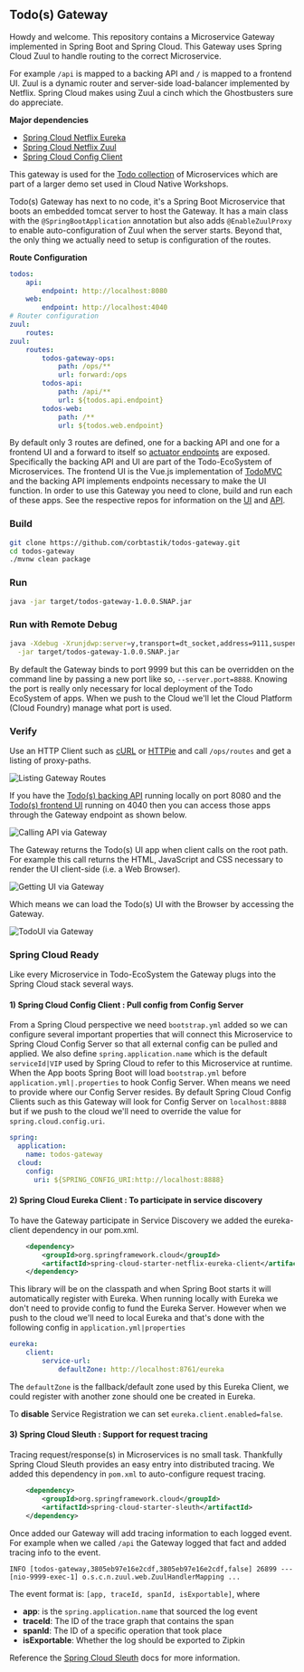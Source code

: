 ## Todo(s) Gateway

Howdy and welcome.  This repository contains a Microservice Gateway implemented in Spring Boot and Spring Cloud.  This Gateway uses Spring Cloud Zuul to handle routing to the correct Microservice.

For example ``/api`` is mapped to a backing API and ``/`` is mapped to a frontend UI.  Zuul is a dynamic router and server-side load-balancer implemented by Netflix.  Spring Cloud makes using Zuul a cinch which the Ghostbusters sure do appreciate.

**Major dependencies**
* [Spring Cloud Netflix Eureka](https://cloud.spring.io/spring-cloud-netflix/)
* [Spring Cloud Netflix Zuul](https://cloud.spring.io/spring-cloud-netflix/)
* [Spring Cloud Config Client](https://cloud.spring.io/spring-cloud-config/)

This gateway is used for the [Todo collection](https://github.com/corbtastik/todo-ecosystem) of Microservices which are part of a larger demo set used in Cloud Native Workshops.

Todo(s) Gateway has next to no code, it's a Spring Boot Microservice that boots an embedded tomcat server to host the Gateway.  It has a main class with the ``@SpringBootApplication`` annotation but also adds ``@EnableZuulProxy`` to enable auto-configuration of Zuul when the server starts.  Beyond that, the only thing we actually need to setup is configuration of the routes.

**Route Configuration**

```yml
todos:
    api:
        endpoint: http://localhost:8080    
    web:
        endpoint: http://localhost:4040
# Router configuration
zuul:
    routes:
zuul:
    routes:
        todos-gateway-ops:
            path: /ops/**
            url: forward:/ops    
        todos-api:
            path: /api/**
            url: ${todos.api.endpoint}            
        todos-web:
            path: /**
            url: ${todos.web.endpoint}
```

By default only 3 routes are defined, one for a backing API and one for a frontend UI and a forward to itself so [actuator endpoints](https://docs.spring.io/spring-boot/docs/current/reference/html/production-ready-endpoints.html) are exposed.  Specifically the backing API and UI are part of the Todo-EcoSystem of Microservices.  The frontend UI is the Vue.js implementation of [TodoMVC](http://todomvc.com/examples/vue/) and the backing API implements endpoints necessary to make the UI function.  In order to use this Gateway you need to clone, build and run each of these apps.  See the respective repos for information on the [UI](https://github.com/corbtastik/todos-ui) and [API](https://github.com/corbtastik/todos-api).

### Build

```bash
git clone https://github.com/corbtastik/todos-gateway.git
cd todos-gateway
./mvnw clean package
```

### Run 

```bash
java -jar target/todos-gateway-1.0.0.SNAP.jar
```

### Run with Remote Debug 
```bash
java -Xdebug -Xrunjdwp:server=y,transport=dt_socket,address=9111,suspend=n \
  -jar target/todos-gateway-1.0.0.SNAP.jar
```

By default the Gateway binds to port 9999 but this can be overridden on the command line by passing a new port like so, ``--server.port=8888``.  Knowing the port is really only necessary for local deployment of the Todo EcoSystem of apps.  When we push to the Cloud we'll let the Cloud Platform (Cloud Foundry) manage what port is used.

### Verify

Use an HTTP Client such as [cURL](https://curl.haxx.se/) or [HTTPie](https://httpie.org/) and call ``/ops/routes`` and get a listing of proxy-paths.

![Listing Gateway Routes](https://github.com/corbtastik/todos-images/raw/master/todos-gateway-images/todos-gateway-routes.png)

If you have the [Todo(s) backing API](https://github.com/corbtastik/todos-api) running locally on port 8080 and the [Todo(s) frontend UI](https://github.com/corbtastik/todos-ui) running on 4040 then you can access those apps through the Gateway endpoint as shown below.

![Calling API via Gateway](https://github.com/corbtastik/todos-images/raw/master/todos-gateway-images/todos-gateway-api-call.png)

The Gateway returns the Todo(s) UI app when client calls on the root path.  For example this call returns the HTML, JavaScript and CSS necessary to render the UI client-side (i.e. a Web Browser).

![Getting UI via Gateway](https://github.com/corbtastik/todos-images/raw/master/todos-gateway-images/todos-gateway-ui-call.png)

Which means we can load the Todo(s) UI with the Browser by accessing the Gateway.

![TodoUI via Gateway](https://github.com/corbtastik/todos-images/raw/master/todos-gateway-images/todos-gateway-ui.png)

### Spring Cloud Ready

Like every Microservice in Todo-EcoSystem the Gateway plugs into the Spring Cloud stack several ways.

#### 1) Spring Cloud Config Client : Pull config from Config Server

From a Spring Cloud perspective we need ``bootstrap.yml`` added so we can configure several important properties that will connect this Microservice to Spring Cloud Config Server so that all external config can be pulled and applied.  We also define ``spring.application.name`` which is the default ``serviceId|VIP`` used by Spring Cloud to refer to this Microservice at runtime.  When the App boots Spring Boot will load ``bootstrap.yml`` before ``application.yml|.properties`` to hook Config Server.  When means we need to provide where our Config Server resides.  By default Spring Cloud Config Clients such as this Gateway will look for Config Server on ``localhost:8888`` but if we push to the cloud we'll need to override the value for ``spring.cloud.config.uri``.

```yml
spring:
  application:
    name: todos-gateway
  cloud:
    config:
      uri: ${SPRING_CONFIG_URI:http://localhost:8888}
```

#### 2) Spring Cloud Eureka Client : To participate in service discovery

To have the Gateway participate in Service Discovery we added the eureka-client dependency in our pom.xml.

```xml
    <dependency>
        <groupId>org.springframework.cloud</groupId>
        <artifactId>spring-cloud-starter-netflix-eureka-client</artifactId>
    </dependency>
```

This library will be on the classpath and when Spring Boot starts it will automatically register with Eureka.  When running locally with Eureka we don't need to provide config to fund the Eureka Server.  However when we push to the cloud we'll need to local Eureka and that's done with the following config in ``application.yml|properties`` 

```yml
eureka:
    client:
        service-url:
            defaultZone: http://localhost:8761/eureka 
```

The ``defaultZone`` is the fallback/default zone used by this Eureka Client, we could register with another zone should one be created in Eureka.

To **disable** Service Registration we can set ``eureka.client.enabled=false``.

#### 3) Spring Cloud Sleuth : Support for request tracing

Tracing request/response(s) in Microservices is no small task.  Thankfully Spring Cloud Sleuth provides an easy entry into distributed tracing.  We added this dependency in ``pom.xml`` to auto-configure request tracing.

```xml
    <dependency>
        <groupId>org.springframework.cloud</groupId>
        <artifactId>spring-cloud-starter-sleuth</artifactId>
    </dependency>
```

Once added our Gateway will add tracing information to each logged event.  For example when we called ``/api`` the Gateway logged that fact and added tracing info to the event.

```shell
INFO [todos-gateway,3805eb97e16e2cdf,3805eb97e16e2cdf,false] 26899 --- [nio-9999-exec-1] o.s.c.n.zuul.web.ZuulHandlerMapping ...
```

The event format is: ``[app, traceId, spanId, isExportable]``, where

* **app**: is the ``spring.application.name`` that sourced the log event
* **traceId**: The ID of the trace graph that contains the span
* **spanId**: The ID of a specific operation that took place
* **isExportable**: Whether the log should be exported to Zipkin

Reference the [Spring Cloud Sleuth](https://cloud.spring.io/spring-cloud-sleuth/) docs for more information.




















